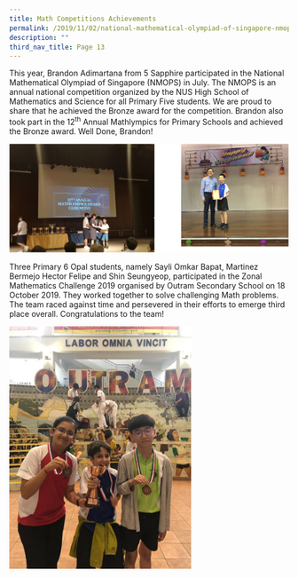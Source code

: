 ```yaml
---
title: Math Competitions Achievements
permalink: /2019/11/02/national-mathematical-olympiad-of-singapore-nmops/
description: ""
third_nav_title: Page 13
---
```


<p>This year, Brandon Adimartana from 5 Sapphire participated in the National Mathematical Olympiad of Singapore (NMOPS) in July. The NMOPS is an annual national competition organized by the NUS High School of Mathematics and Science for all Primary Five students. We are proud to share that he achieved the Bronze award for the competition. Brandon also took part in the 12<sup>th</sup>&nbsp;Annual Mathlympics for Primary Schools and achieved the Bronze award. Well Done, Brandon!</p>
<img src="/images/mos1.png">
<p>Three Primary 6 Opal students, namely Sayli Omkar Bapat, Martinez Bermejo Hector Felipe and Shin Seungyeop, participated in the Zonal Mathematics Challenge 2019 organised by Outram Secondary School on 18 October 2019. They worked together to solve challenging Math problems. The team raced against time and persevered in their efforts to emerge third place overall. Congratulations to the team!</p>
<img style="width: 65%;" src="/images/CSPQ6569-768x1024.jpg" />
